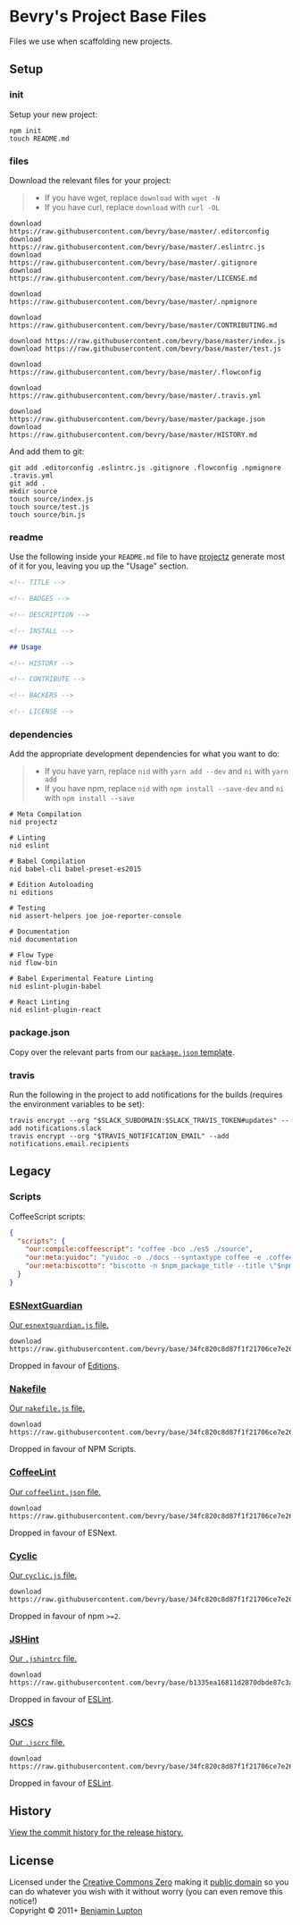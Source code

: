 # Bevry's Project Base Files
Files we use when scaffolding new projects.


## Setup

### init

Setup your new project:

``` shell
npm init
touch README.md
```


### files

Download the relevant files for your project:

> - If you have wget, replace `download` with `wget -N`
> - If you have curl, replace `download` with `curl -OL`

``` shell
download https://raw.githubusercontent.com/bevry/base/master/.editorconfig
download https://raw.githubusercontent.com/bevry/base/master/.eslintrc.js
download https://raw.githubusercontent.com/bevry/base/master/.gitignore
download https://raw.githubusercontent.com/bevry/base/master/LICENSE.md

download https://raw.githubusercontent.com/bevry/base/master/.npmignore

download https://raw.githubusercontent.com/bevry/base/master/CONTRIBUTING.md

download https://raw.githubusercontent.com/bevry/base/master/index.js
download https://raw.githubusercontent.com/bevry/base/master/test.js

download https://raw.githubusercontent.com/bevry/base/master/.flowconfig

download https://raw.githubusercontent.com/bevry/base/master/.travis.yml

download https://raw.githubusercontent.com/bevry/base/master/package.json
download https://raw.githubusercontent.com/bevry/base/master/HISTORY.md
```

And add them to git:

``` shell
git add .editorconfig .eslintrc.js .gitignore .flowconfig .npmignore .travis.yml
git add .
mkdir source
touch source/index.js
touch source/test.js
touch source/bin.js
```


### readme

Use the following inside your `README.md` file to have [projectz](https://github.com/bevry/projectz) generate most of it for you, leaving you up the "Usage" section.

``` markdown
<!-- TITLE -->

<!-- BADGES -->

<!-- DESCRIPTION -->

<!-- INSTALL -->

## Usage

<!-- HISTORY -->

<!-- CONTRIBUTE -->

<!-- BACKERS -->

<!-- LICENSE -->
```


### dependencies

Add the appropriate development dependencies for what you want to do:

> - If you have yarn, replace `nid` with `yarn add --dev` and `ni` with `yarn add`
> - If you have npm, replace `nid` with `npm install --save-dev` and `ni` with `npm install --save`

``` shell
# Meta Compilation
nid projectz

# Linting
nid eslint

# Babel Compilation
nid babel-cli babel-preset-es2015

# Edition Autoloading
ni editions

# Testing
nid assert-helpers joe joe-reporter-console

# Documentation
nid documentation

# Flow Type
nid flow-bin

# Babel Experimental Feature Linting
nid eslint-plugin-babel

# React Linting
nid eslint-plugin-react
```


### package.json

Copy over the relevant parts from our [`package.json` template](https://github.com/bevry/base/blob/master/package.json).


### travis

Run the following in the project to add notifications for the builds (requires the environment variables to be set):

``` shell
travis encrypt --org "$SLACK_SUBDOMAIN:$SLACK_TRAVIS_TOKEN#updates" --add notifications.slack
travis encrypt --org "$TRAVIS_NOTIFICATION_EMAIL" --add notifications.email.recipients
```


## Legacy

### Scripts

CoffeeScript scripts:

``` json
{
  "scripts": {
    "our:compile:coffeescript": "coffee -bco ./es5 ./source",
    "our:meta:yuidoc": "yuidoc -o ./docs --syntaxtype coffee -e .coffee ./source",
    "our:meta:biscotto": "biscotto -n $npm_package_title --title \"$npm_package_title API Documentation\" -r README.md -o ./docs ./source - ./LICENSE.md ./HISTORY.md"
  }
}
```

### [ESNextGuardian](https://github.com/bevry/esnextguardian)
[Our `esnextguardian.js` file.](https://github.com/bevry/base/blob/34fc820c8d87f1f21706ce7e26882b6cd5437368/esnextguardian.js)

``` shell
download https://raw.githubusercontent.com/bevry/base/34fc820c8d87f1f21706ce7e26882b6cd5437368/esnextguardian.js
```

Dropped in favour of [Editions](https://github.com/bevry/editions).


### [Nakefile](https://github.com/bevry/base/wiki/Nakefile)
[Our `nakefile.js` file.](https://github.com/bevry/base/blob/34fc820c8d87f1f21706ce7e26882b6cd5437368/nakefile.js)

``` shell
download https://raw.githubusercontent.com/bevry/base/34fc820c8d87f1f21706ce7e26882b6cd5437368/nakefile.js
```

Dropped in favour of NPM Scripts.


### [CoffeeLint](http://www.coffeelint.org)
[Our `coffeelint.json` file.](https://github.com/bevry/base/blob/34fc820c8d87f1f21706ce7e26882b6cd5437368/coffeelint.json)

``` shell
download https://raw.githubusercontent.com/bevry/base/34fc820c8d87f1f21706ce7e26882b6cd5437368/coffeelint.json
```

Dropped in favour of ESNext.


### [Cyclic](https://github.com/bevry/base/wiki/Cyclic)
[Our `cyclic.js` file.](https://github.com/bevry/base/blob/34fc820c8d87f1f21706ce7e26882b6cd5437368/cyclic.js)

``` shell
download https://raw.githubusercontent.com/bevry/base/34fc820c8d87f1f21706ce7e26882b6cd5437368/cyclic.js
```

Dropped in favour of npm `>=2`.

### [JSHint](http://jshint.com)
[Our `.jshintrc` file.](https://github.com/bevry/base/blob/b1335ea16811d2870dbde87c3a1a606797db54a0/.jshintrc)

``` shell
download https://raw.githubusercontent.com/bevry/base/b1335ea16811d2870dbde87c3a1a606797db54a0/.jshintrc
```

Dropped in favour of [ESLint](http://eslint.org).


### [JSCS](http://jscs.info)
[Our `.jscrc` file.](https://github.com/bevry/base/blob/34fc820c8d87f1f21706ce7e26882b6cd5437368/.jscrc)

``` shell
download https://raw.githubusercontent.com/bevry/base/34fc820c8d87f1f21706ce7e26882b6cd5437368/.jscrc
```

Dropped in favour of [ESLint](http://eslint.org).


## History

[View the commit history for the release history.](https://github.com/bevry/base/commits/master)


## License
Licensed under the [Creative Commons Zero](http://creativecommons.org/publicdomain/zero/1.0/) making it [public domain](https://en.wikipedia.org/wiki/Public_domain) so you can do whatever you wish with it without worry (you can even remove this notice!)
<br/>Copyright &copy; 2011+ [Benjamin Lupton](http://balupton.com)
